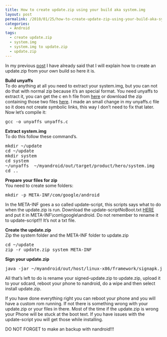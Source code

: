 ```yaml
---
title: How to create update.zip using your build aka system.img
layout: post
permalink: /2010/01/25/how-to-create-update-zip-using-your-build-aka-system-img/
categories:
  - Android
tags:
  - create update.zip
  - system.img
  - system.img to update.zip
  - update.zip
---
```

In my previous [post][1] I have already said that I will explain how to create an update.zip from your own build so here it is.<!--more-->

**Build unyaffs**  
To do anything at all you need to extract your system.img, but you can not do that with normal zip because it&#8217;s an special format. You need unyaffs to extract it, you can get the c en h file from [here][2] or download the zip containing those two files [here][3]. I made an small change in my unyaffs.c file so it does not create symbolic links, this way I don&#8217;t need to fix that later.  
Now let&#8217;s compile it:

<pre class="brush: bash; title: ; notranslate" title="">gcc -o unyaffs unyaffs.c
</pre>

**Extract system.img**  
To do this follow these command&#8217;s.

<pre class="brush: bash; title: ; notranslate" title="">mkdir ~/update
cd ~/update
mkdir system
cd system
~/unyaffs  ~/myandroid/out/target/product/hero/system.img
cd ..
</pre>

**Prepare your files for zip**  
You need to create some folders:

<pre class="brush: bash; title: ; notranslate" title="">mkdir -p META-INF/com/google/android
</pre>

In the META-INF goes a so called update-script, this scripts says what to do when the update.zip is run. Download the update-scriptNoBoot.txt [HERE][4] and put it in META-INF\com\google\android. Do not remember to rename it to update-script!!! It&#8217;s not a txt file.

**Create the update.zip**  
Zip the system folder and the META-INF folder to update.zip

<pre class="brush: bash; title: ; notranslate" title="">cd ~/update
zip -r update.zip system META-INF
</pre>

**Sign your update.zip**

<pre class="brush: bash; title: ; notranslate" title="">java -jar ~/myandroid/out/host/linux-x86/framework/signapk.jar ~/myandroid/build/target/product/security/testkey.x509.pem ~/myandroid/build/target/product/security/testkey.pk8 ~/update/update.zip ~/update/signed-update.zip
</pre>

All that&#8217;s left to do is rename your signed-update.zip to update.zip, upload it to your sdcard, reboot your phone to nandroid, do a wipe and then select install update.zip.

If you have done everything right you can reboot your phone and you will have a custom rom running. If not there is something wrong with your update.zip or your files in there. Most of the time if the update.zip is wrong your Phone will be stuck at the boot text. If you have issues with the update-script you will get those while installing.

DO NOT FORGET to make an backup with nandroid!!!

 [1]: http://blog.coralic.nl/2010/01/21/how-to-create-a-custom-rom-for-hero-from-android-sources/
 [2]: http://code.google.com/p/unyaffs/downloads/list
 [3]: http://files.coralic.nl/unyaffs.zip
 [4]: http://files.coralic.nl/update-scriptNoBoot.txt
